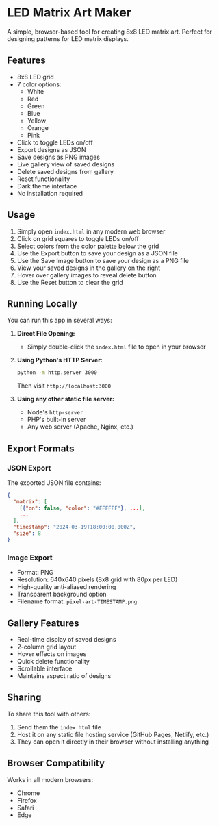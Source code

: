 # LED Matrix Art Maker

A simple, browser-based tool for creating 8x8 LED matrix art. Perfect for designing patterns for LED matrix displays.

## Features

- 8x8 LED grid
- 7 color options:
  - White
  - Red
  - Green
  - Blue
  - Yellow
  - Orange
  - Pink
- Click to toggle LEDs on/off
- Export designs as JSON
- Save designs as PNG images
- Live gallery view of saved designs
- Delete saved designs from gallery
- Reset functionality
- Dark theme interface
- No installation required

## Usage

1. Simply open `index.html` in any modern web browser
2. Click on grid squares to toggle LEDs on/off
3. Select colors from the color palette below the grid
4. Use the Export button to save your design as a JSON file
5. Use the Save Image button to save your design as a PNG file
6. View your saved designs in the gallery on the right
7. Hover over gallery images to reveal delete button
8. Use the Reset button to clear the grid

## Running Locally

You can run this app in several ways:

1. **Direct File Opening:**
   - Simply double-click the `index.html` file to open in your browser

2. **Using Python's HTTP Server:**
   ```bash
   python -m http.server 3000
   ```
   Then visit `http://localhost:3000`

3. **Using any other static file server:**
   - Node's `http-server`
   - PHP's built-in server
   - Any web server (Apache, Nginx, etc.)

## Export Formats

### JSON Export
The exported JSON file contains:
```json
{
  "matrix": [
    [{"on": false, "color": "#FFFFFF"}, ...],
    ...
  ],
  "timestamp": "2024-03-19T18:00:00.000Z",
  "size": 8
}
```

### Image Export
- Format: PNG
- Resolution: 640x640 pixels (8x8 grid with 80px per LED)
- High-quality anti-aliased rendering
- Transparent background option
- Filename format: `pixel-art-TIMESTAMP.png`

## Gallery Features

- Real-time display of saved designs
- 2-column grid layout
- Hover effects on images
- Quick delete functionality
- Scrollable interface
- Maintains aspect ratio of designs

## Sharing

To share this tool with others:
1. Send them the `index.html` file
2. Host it on any static file hosting service (GitHub Pages, Netlify, etc.)
3. They can open it directly in their browser without installing anything

## Browser Compatibility

Works in all modern browsers:
- Chrome
- Firefox
- Safari
- Edge
